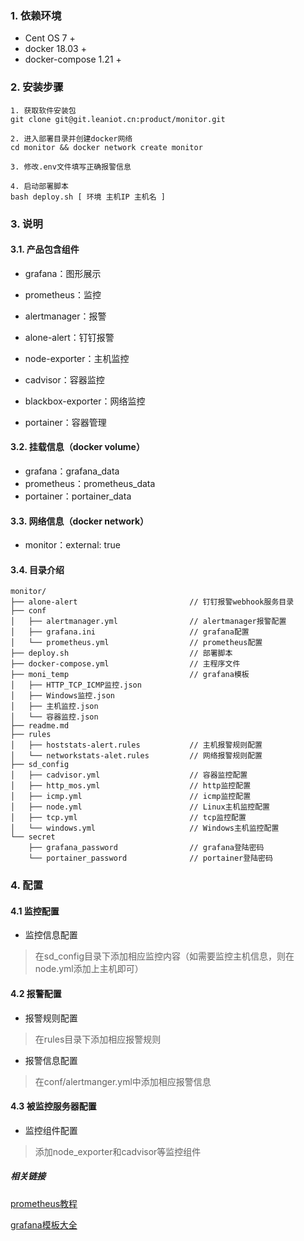 ### 1. 依赖环境

- Cent OS 7 +
- docker 18.03 +
- docker-compose 1.21 +

### 2. 安装步骤

```shell
1. 获取软件安装包
git clone git@git.leaniot.cn:product/monitor.git

2. 进入部署目录并创建docker网络
cd monitor && docker network create monitor

3. 修改.env文件填写正确报警信息

4. 启动部署脚本
bash deploy.sh [ 环境 主机IP 主机名 ]
```

### 3. 说明

#### 3.1. 产品包含组件

- grafana：图形展示

- prometheus：监控

- alertmanager：报警

- alone-alert：钉钉报警

- node-exporter：主机监控

- cadvisor：容器监控

- blackbox-exporter：网络监控

- portainer：容器管理

#### 3.2. 挂载信息（docker volume）

- grafana：grafana_data
- prometheus：prometheus_data
- portainer：portainer_data

#### 3.3. 网络信息（docker network）

- monitor：external: true

#### 3.4. 目录介绍

```
monitor/
├── alone-alert                         // 钉钉报警webhook服务目录
├── conf
│   ├── alertmanager.yml				// alertmanager报警配置
│   ├── grafana.ini						// grafana配置
│   └── prometheus.yml					// prometheus配置
├── deploy.sh							// 部署脚本
├── docker-compose.yml					// 主程序文件
├── moni_temp							// grafana模板
│   ├── HTTP_TCP_ICMP监控.json
│   ├── Windows监控.json
│   ├── 主机监控.json
│   └── 容器监控.json
├── readme.md
├── rules
│   ├── hoststats-alert.rules			// 主机报警规则配置	
│   └── networkstats-alet.rules			// 网络报警规则配置
├── sd_config
│   ├── cadvisor.yml					// 容器监控配置
│   ├── http_mos.yml					// http监控配置
│   ├── icmp.yml						// icmp监控配置
│   ├── node.yml						// Linux主机监控配置
│   ├── tcp.yml							// tcp监控配置
│   └── windows.yml						// Windows主机监控配置
└── secret
    ├── grafana_password				// grafana登陆密码
    └── portainer_password				// portainer登陆密码
```

### 4. 配置

#### 4.1 监控配置

- 监控信息配置

> 在sd_config目录下添加相应监控内容（如需要监控主机信息，则在node.yml添加上主机即可）

#### 4.2 报警配置

- 报警规则配置

>在rules目录下添加相应报警规则

- 报警信息配置

>在conf/alertmanger.yml中添加相应报警信息

#### 4.3 被监控服务器配置

- 监控组件配置

>添加node_exporter和cadvisor等监控组件

##### 相关链接

[prometheus教程](https://github.com/yunlzheng/prometheus-book)

[grafana模板大全](https://grafana.com/grafana/dashboards?orderBy=name&direction=asc)

